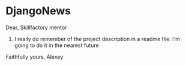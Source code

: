 # DjangoNews
Dear, Skillfactory mentor
1. I really do remember of the project description in a readme file. I'm going to do it in the nearest future

Faithfully yours,
Alexey
